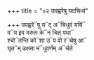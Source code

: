 +++
title = "०२ उपह्वरेषु यदचिध्वं"

+++
उपह्वरे᳓षु य᳓द् अ᳓चिधुवं ययिं᳓  
व᳓य इव मरुतः के᳓न चित् पथा᳓  
श्चो᳓तन्ति को᳓शा उ᳓प वो र᳓थेषु आ᳓  
घृत᳓म् उक्षता म᳓धुवर्णम् अ᳓र्चते